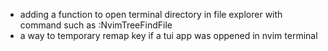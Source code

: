 - adding a function to open terminal directory in file explorer with command such as :NvimTreeFindFile
- a way to temporary remap <Esc> key if a tui app was oppened in nvim terminal
